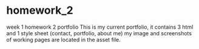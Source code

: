 # homework_2
week 1 homework 2 portfolio
This is my current portfolio, it contains 3 html  and 1 style sheet (contact, portfolio, about me)
my image and screenshots of working pages are located in the asset file.
